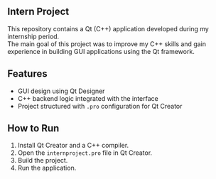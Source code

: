 ## Intern Project

This repository contains a Qt (C++) application developed during my internship period.  
The main goal of this project was to improve my C++ skills and gain experience in building GUI applications using the Qt framework.

## Features

- GUI design using Qt Designer
- C++ backend logic integrated with the interface
- Project structured with `.pro` configuration for Qt Creator

## How to Run

1. Install Qt Creator and a C++ compiler.
2. Open the `internproject.pro` file in Qt Creator.
3. Build the project.
4. Run the application.
